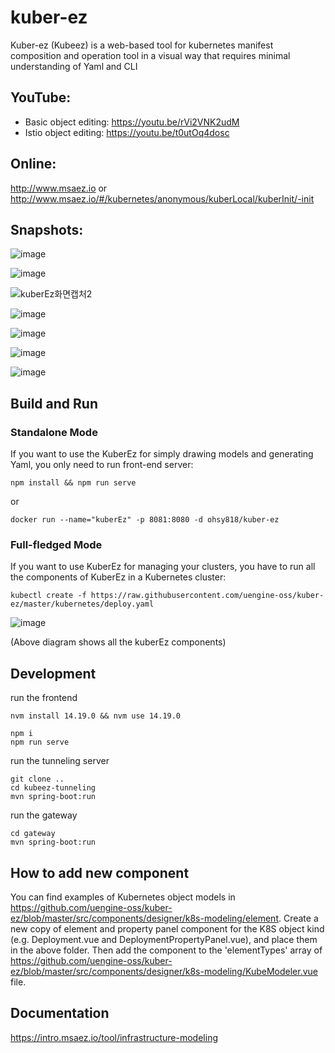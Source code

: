# kuber-ez
Kuber-ez (Kubeez) is a web-based tool for kubernetes manifest composition and operation tool in a visual way that requires minimal understanding of Yaml and CLI 

## YouTube:
- Basic object editing: https://youtu.be/rVi2VNK2udM
- Istio object editing: https://youtu.be/t0utOq4dosc

## Online:
http://www.msaez.io or http://www.msaez.io/#/kubernetes/anonymous/kuberLocal/kuberInit/-init

## Snapshots:

![image](https://user-images.githubusercontent.com/48265118/88508769-8c4ff980-d01a-11ea-91f7-e9eab52c4376.png)

![image](https://user-images.githubusercontent.com/48265118/88508857-be615b80-d01a-11ea-9649-f5ddabd60445.png)

![kuberEz화면캡처2](https://user-images.githubusercontent.com/48265118/88508967-01233380-d01b-11ea-8ea9-4ae6908af7a4.png)

![image](https://user-images.githubusercontent.com/48265118/88509850-e9e54580-d01c-11ea-9167-6a82ad6da908.png)

![image](https://user-images.githubusercontent.com/48265118/88509906-fe294280-d01c-11ea-8640-0519e8ca44ca.png)

![image](https://user-images.githubusercontent.com/48265118/88513320-0ab09980-d023-11ea-9818-d5056698b8a8.png)

![image](https://user-images.githubusercontent.com/48265118/88513384-24ea7780-d023-11ea-8425-1a8a90a04351.png)


## Build and Run
### Standalone Mode

If you want to use the KuberEz for simply drawing models and generating Yaml, you only need to run front-end server:
```
npm install && npm run serve
```
or
```
docker run --name="kuberEz" -p 8081:8080 -d ohsy818/kuber-ez
```

### Full-fledged Mode

If you want to use KuberEz for managing your clusters, you have to run all the components of KuberEz in a Kubernetes cluster:



```
kubectl create -f https://raw.githubusercontent.com/uengine-oss/kuber-ez/master/kubernetes/deploy.yaml
```

![image](https://user-images.githubusercontent.com/48265118/91529225-e1e23380-e943-11ea-8c35-12ddf7d6712e.png)

(Above diagram shows all the kuberEz components)


## Development

run the frontend
```
nvm install 14.19.0 && nvm use 14.19.0

npm i
npm run serve
```

run the tunneling server
```
git clone ..
cd kubeez-tunneling
mvn spring-boot:run
```

run the gateway 
```
cd gateway
mvn spring-boot:run
```

## How to add new component

You can find examples of Kubernetes object models in https://github.com/uengine-oss/kuber-ez/blob/master/src/components/designer/k8s-modeling/element.
Create a new copy of element and property panel component for the K8S object kind (e.g. Deployment.vue and DeploymentPropertyPanel.vue), and place them in the above folder.
Then add the component to the 'elementTypes' array of https://github.com/uengine-oss/kuber-ez/blob/master/src/components/designer/k8s-modeling/KubeModeler.vue file.




## Documentation

https://intro.msaez.io/tool/infrastructure-modeling


